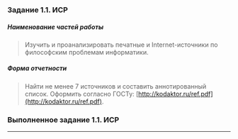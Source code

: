 ### Задание 1.1. ИСР

##### Наименование частей работы
      
> Изучить и проанализировать печатные и Internet-источники по философским проблемам информатики.

##### Форма отчетности
      
> Найти не менее 7 источников и составить аннотированный список.
  Оформить согласно ГОСТу: [http://kodaktor.ru/ref.pdf](http://kodaktor.ru/ref.pdf).

### Выполненное задание 1.1. ИСР

---
